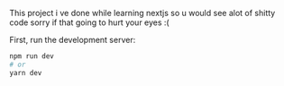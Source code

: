 This project i ve done while learning nextjs so u would see alot of shitty code sorry if that going to hurt your eyes :( 

First, run the development server:

```bash
npm run dev
# or
yarn dev
```
